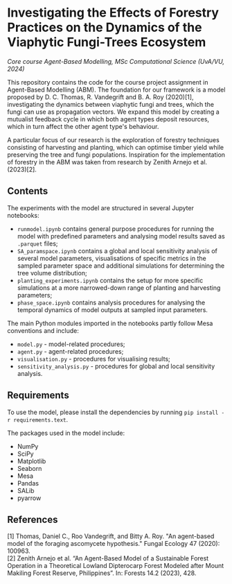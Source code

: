 # Investigating the Effects of Forestry Practices on the Dynamics of the Viaphytic Fungi-Trees Ecosystem
_Core course Agent-Based Modelling, MSc Computational Science (UvA/VU, 2024)_

This repository contains the code for the course project assignment in Agent-Based Modelling (ABM). The foundation for our framework is a model proposed by D. C. Thomas, R. Vandegrift and B. A. Roy (2020)[1], investigating the dynamics between viaphytic fungi and trees, which the fungi can use as propagation vectors. We expand this model by creating a mutualist feedback cycle in which both agent types deposit resources, which in turn affect the other agent type's behaviour.

A particular focus of our research is the exploration of forestry techniques consisting of harvesting and planting, which can optimise timber yield while preserving the tree and fungi populations. Inspiration for the implementation of forestry in the ABM was taken from research by Zenith Arnejo et al.(2023)[2].

## Contents

The experiments with the model are structured in several Jupyter notebooks:
- `runmodel.ipynb` contains general purpose procedures for running the model with predefined parameters and analysing model results saved as `.parquet` files;
- `SA_paramspace.ipynb` contains a global and local sensitivity analysis of several model parameters, visualisations of specific metrics in the sampled parameter space and additional simulations for determining the tree volume distribution;
- `planting_experiments.ipynb` contains the setup for more specific simulations at a more narrowed-down range of planting and harvesting parameters;
- `phase_space.ipynb` contains analysis procedures for analysing the temporal dynamics of model outputs at sampled input parameters.

The main Python modules imported in the notebooks partly follow Mesa conventions and include:
- `model.py` - model-related procedures;
- `agent.py` - agent-related procedures;
- `visualisation.py` - procedures for visualising results;
- `sensitivity_analysis.py` - procedures for global and local sensitivity analysis.

## Requirements

To use the model, please install the dependencies by running `pip install -r requirements.text`.

The packages used in the model include:
- NumPy
- SciPy
- Matplotlib
- Seaborn
- Mesa
- Pandas
- SALib
- pyarrow

## References
[1] Thomas, Daniel C., Roo Vandegrift, and Bitty A. Roy. "An agent-based model of the foraging ascomycete hypothesis." Fungal Ecology 47 (2020): 100963.\
[2] Zenith Arnejo et al. “An Agent-Based Model of a Sustainable Forest Operation in a Theoretical Lowland Dipterocarp Forest Modeled after Mount Makiling Forest Reserve, Philippines”. In: Forests 14.2 (2023), 428.
